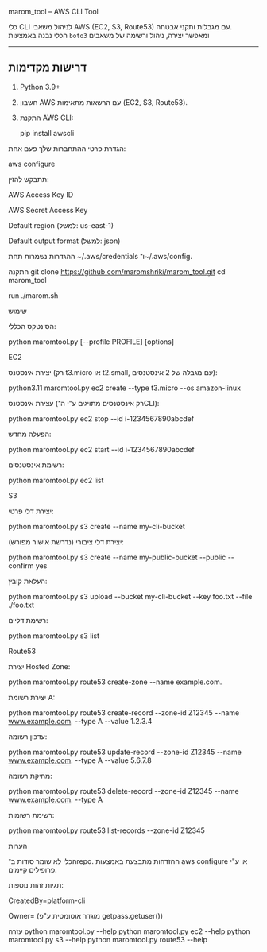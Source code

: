 

marom_tool – AWS CLI Tool

כלי CLI לניהול משאבי AWS (EC2, S3, Route53) עם מגבלות ותקני אבטחה.  
הכלי נבנה באמצעות `boto3` ומאפשר יצירה, ניהול ורשימה של משאבים

---

## דרישות מקדימות
1. Python 3.9+
2. חשבון AWS עם הרשאות מתאימות (EC2, S3, Route53).
3. התקנת AWS CLI:  
   
   pip install awscli


הגדרת פרטי ההתחברות שלך פעם אחת:

aws configure


תתבקש להזין:

AWS Access Key ID

AWS Secret Access Key

Default region (למשל: us-east-1)

Default output format (למשל: json)

ההגדרות נשמרות תחת ~/.aws/credentials ו־~/.aws/config.

התקנה
git clone https://github.com/maromshriki/marom_tool.git
cd marom_tool

run ./marom.sh

שימוש

הסינטקס הכללי:

python maromtool.py [--profile PROFILE] <resource> <action> [options]

EC2

יצירת אינסטנס (רק t3.micro או t2.small, עם מגבלה של 2 אינסטנסים):

python3.11 maromtool.py ec2 create --type t3.micro --os amazon-linux



עצירת אינסטנס (רק אינסטנסים מתויגים ע"י ה־CLI):

python maromtool.py ec2 stop --id i-1234567890abcdef


הפעלה מחדש:

python maromtool.py ec2 start --id i-1234567890abcdef


רשימת אינסטנסים:

python maromtool.py ec2 list

S3

יצירת דלי פרטי:

python maromtool.py s3 create --name my-cli-bucket


יצירת דלי ציבורי (נדרשת אישור מפורש):

python maromtool.py s3 create --name my-public-bucket --public --confirm yes


העלאת קובץ:

python maromtool.py s3 upload --bucket my-cli-bucket --key foo.txt --file ./foo.txt


רשימת דליים:

python maromtool.py s3 list

Route53

יצירת Hosted Zone:

python maromtool.py route53 create-zone --name example.com.


יצירת רשומת A:

python maromtool.py route53 create-record --zone-id Z12345 --name www.example.com. --type A --value 1.2.3.4


עדכון רשומה:

python maromtool.py route53 update-record --zone-id Z12345 --name www.example.com. --type A --value 5.6.7.8


מחיקת רשומה:

python maromtool.py route53 delete-record --zone-id Z12345 --name www.example.com. --type A


רשימת רשומות:

python maromtool.py route53 list-records --zone-id Z12345

הערות

הכלי לא שומר סודות ב־repo. ההזדהות מתבצעת באמצעות aws configure או ע"י פרופילים קיימים.

תגיות זהות נוספות:

CreatedBy=platform-cli

Owner=<username> (מוגדר אוטומטית ע"פ getpass.getuser())

עזרה
python maromtool.py --help
python maromtool.py ec2 --help
python maromtool.py s3 --help
python maromtool.py route53 --help
